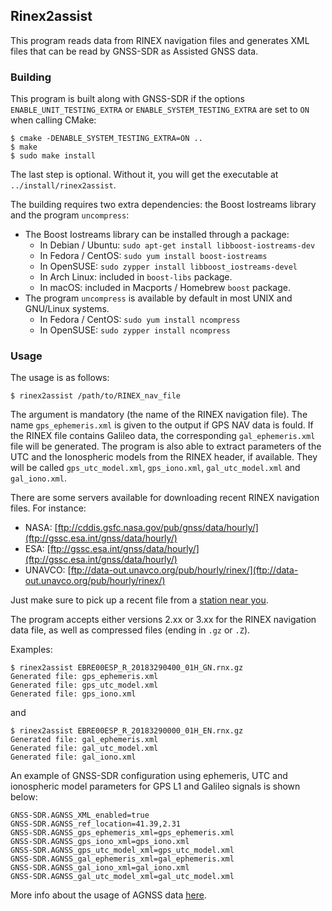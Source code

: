 Rinex2assist
------------

[comment]: # (
SPDX-License-Identifier: GPL-3.0-or-later
)

[comment]: # (
SPDX-FileCopyrightText: 2011-2020 Carles Fernandez-Prades <carles.fernandez@cttc.es>
)

This program reads data from RINEX navigation files and generates XML files that can be read by GNSS-SDR as Assisted GNSS data.

### Building

This program is built along with GNSS-SDR if the options `ENABLE_UNIT_TESTING_EXTRA` or `ENABLE_SYSTEM_TESTING_EXTRA` are set to `ON` when calling CMake:

```
$ cmake -DENABLE_SYSTEM_TESTING_EXTRA=ON ..
$ make
$ sudo make install
```

The last step is optional. Without it, you will get the executable at `../install/rinex2assist`.

The building requires two extra dependencies: the Boost Iostreams library and the program `uncompress`:

  * The Boost Iostreams library can be installed through a package:
     - In Debian / Ubuntu: `sudo apt-get install libboost-iostreams-dev`
     - In Fedora / CentOS: `sudo yum install boost-iostreams`
     - In OpenSUSE: `sudo zypper install libboost_iostreams-devel`
     - In Arch Linux: included in `boost-libs` package.
     - In macOS: included in Macports / Homebrew `boost` package.
  * The program `uncompress` is available by default in most UNIX and GNU/Linux systems.
     - In Fedora / CentOS: `sudo yum install ncompress`
     - In OpenSUSE: `sudo zypper install ncompress`

### Usage

The usage is as follows:

```
$ rinex2assist /path/to/RINEX_nav_file
```

The argument is mandatory (the name of the RINEX navigation file). The name `gps_ephemeris.xml` is given to the output if GPS NAV data is fould. If the RINEX file contains Galileo data, the corresponding `gal_ephemeris.xml` file will be generated. The program is also able to extract parameters of the UTC and the Ionospheric models from the RINEX header, if available. They will be called `gps_utc_model.xml`, `gps_iono.xml`, `gal_utc_model.xml` and `gal_iono.xml`.

There are some servers available for downloading recent RINEX navigation files. For instance:
  * NASA: [ftp://cddis.gsfc.nasa.gov/pub/gnss/data/hourly/](ftp://gssc.esa.int/gnss/data/hourly/)
  * ESA: [ftp://gssc.esa.int/gnss/data/hourly/](ftp://gssc.esa.int/gnss/data/hourly/)
  * UNAVCO: [ftp://data-out.unavco.org/pub/hourly/rinex/](ftp://data-out.unavco.org/pub/hourly/rinex/)

Just make sure to pick up a recent file from a [station near you](http://www.igs.org/network).

The program accepts either versions 2.xx or 3.xx for the RINEX navigation data file, as well as compressed files (ending in `.gz` or `.Z`).

Examples:

```
$ rinex2assist EBRE00ESP_R_20183290400_01H_GN.rnx.gz
Generated file: gps_ephemeris.xml
Generated file: gps_utc_model.xml
Generated file: gps_iono.xml
```

and

```
$ rinex2assist EBRE00ESP_R_20183290000_01H_EN.rnx.gz
Generated file: gal_ephemeris.xml
Generated file: gal_utc_model.xml
Generated file: gal_iono.xml
```


An example of GNSS-SDR configuration using ephemeris, UTC and ionospheric model parameters for GPS L1 and Galileo signals is shown below:

```
GNSS-SDR.AGNSS_XML_enabled=true
GNSS-SDR.AGNSS_ref_location=41.39,2.31
GNSS-SDR.AGNSS_gps_ephemeris_xml=gps_ephemeris.xml
GNSS-SDR.AGNSS_gps_iono_xml=gps_iono.xml
GNSS-SDR.AGNSS_gps_utc_model_xml=gps_utc_model.xml
GNSS-SDR.AGNSS_gal_ephemeris_xml=gal_ephemeris.xml
GNSS-SDR.AGNSS_gal_iono_xml=gal_iono.xml    
GNSS-SDR.AGNSS_gal_utc_model_xml=gal_utc_model.xml
```

More info about the usage of AGNSS data [here](https://gnss-sdr.org/docs/sp-blocks/global-parameters/#assisted-gnss-with-xml-files).
